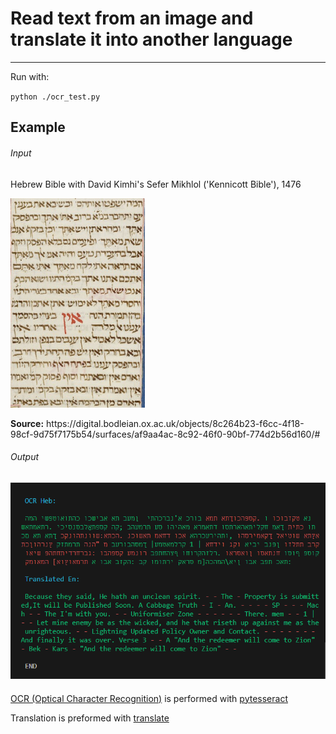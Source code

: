 # Read text from an image and translate it into another language
--------------------------------

<p>Run with:</p> 
<code>python ./ocr_test.py</code>

## Example
###### Input
<p>Hebrew Bible with David Kimhi's Sefer Mikhlol ('Kennicott Bible'), 1476</p>

![Kennicott Bible Excerpt](image.png)
<p><strong>Source:</strong> https://digital.bodleian.ox.ac.uk/objects/8c264b23-f6cc-4f18-98cf-9d75f7175b54/surfaces/af9aa4ac-8c92-46f0-90bf-774d2b56d160/#</p>

###### Output
![Kennikcott_bible_fol_439r.PNG](example_output_Bodleian_Kennicott_bible_fol_439r.PNG)
--

<p><a href="https://en.wikipedia.org/wiki/Optical_character_recognition">OCR (Optical Character Recognition)</a> is performed with <a href="https://pypi.org/project/pytesseract/">pytesseract</a>
<p>Translation is preformed with <a href="https://pypi.org/project/translate/">translate</a></p>

